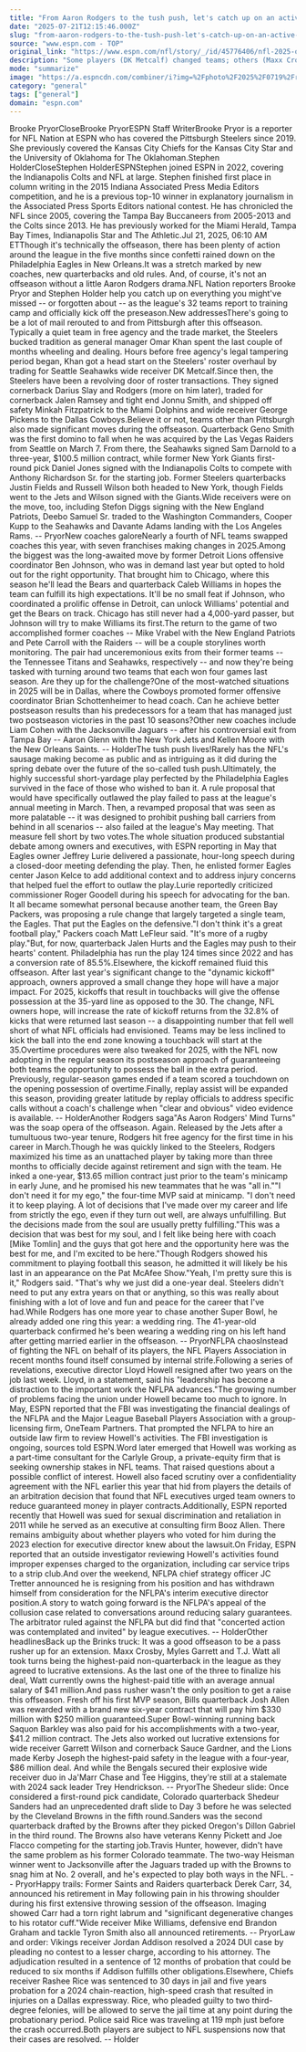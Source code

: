 ```yaml
---
title: "From Aaron Rodgers to the tush push, let's catch up on an active offseason"
date: "2025-07-21T12:15:46.000Z"
slug: "from-aaron-rodgers-to-the-tush-push-let's-catch-up-on-an-active-offseason"
source: "www.espn.com - TOP"
original_link: "https://www.espn.com/nfl/story/_/id/45776406/nfl-2025-offseason-aaron-rodgers-tush-push-ben-johnson"
description: "Some players (DK Metcalf) changed teams; others (Maxx Crosby) got paid."
mode: "summarize"
image: "https://a.espncdn.com/combiner/i?img=%2Fphoto%2F2025%2F0719%2Fr1520989_1296x729_16%2D9.jpg"
category: "general"
tags: ["general"]
domain: "espn.com"
---
```

<p>Brooke PryorCloseBrooke PryorESPN Staff WriterBrooke Pryor is a reporter for NFL Nation at ESPN who has covered the Pittsburgh Steelers since 2019. She previously covered the Kansas City Chiefs for the Kansas City Star and the University of Oklahoma for The Oklahoman.Stephen HolderCloseStephen HolderESPNStephen joined ESPN in 2022, covering the Indianapolis Colts and NFL at large. Stephen finished first place in column writing in the 2015 Indiana Associated Press Media Editors competition, and he is a previous top-10 winner in explanatory journalism in the Associated Press Sports Editors national contest. He has chronicled the NFL since 2005, covering the Tampa Bay Buccaneers from 2005-2013 and the Colts since 2013. He has previously worked for the Miami Herald, Tampa Bay Times, Indianapolis Star and The Athletic.Jul 21, 2025, 06:10 AM ETThough it's technically the offseason, there has been plenty of action around the league in the five months since confetti rained down on the Philadelphia Eagles in New Orleans.It was a stretch marked by new coaches, new quarterbacks and old rules. And, of course, it's not an offseason without a little Aaron Rodgers drama.NFL Nation reporters Brooke Pryor and Stephen Holder help you catch up on everything you might've missed -- or forgotten about -- as the league's 32 teams report to training camp and officially kick off the preseason.New addressesThere's going to be a lot of mail rerouted to and from Pittsburgh after this offseason. Typically a quiet team in free agency and the trade market, the Steelers bucked tradition as general manager Omar Khan spent the last couple of months wheeling and dealing. Hours before free agency's legal tampering period began, Khan got a head start on the Steelers' roster overhaul by trading for Seattle Seahawks wide receiver DK Metcalf.Since then, the Steelers have been a revolving door of roster transactions. They signed cornerback Darius Slay and Rodgers (more on him later), traded for cornerback Jalen Ramsey and tight end Jonnu Smith, and shipped off safety Minkah Fitzpatrick to the Miami Dolphins and wide receiver George Pickens to the Dallas Cowboys.Believe it or not, teams other than Pittsburgh also made significant moves during the offseason. Quarterback Geno Smith was the first domino to fall when he was acquired by the Las Vegas Raiders from Seattle on March 7. From there, the Seahawks signed Sam Darnold to a three-year, $100.5 million contract, while former New York Giants first-round pick Daniel Jones signed with the Indianapolis Colts to compete with Anthony Richardson Sr. for the starting job. Former Steelers quarterbacks Justin Fields and Russell Wilson both headed to New York, though Fields went to the Jets and Wilson signed with the Giants.Wide receivers were on the move, too, including Stefon Diggs signing with the New England Patriots, Deebo Samuel Sr. traded to the Washington Commanders, Cooper Kupp to the Seahawks and Davante Adams landing with the Los Angeles Rams. -- PryorNew coaches galoreNearly a fourth of NFL teams swapped coaches this year, with seven franchises making changes in 2025.Among the biggest was the long-awaited move by former Detroit Lions offensive coordinator Ben Johnson, who was in demand last year but opted to hold out for the right opportunity. That brought him to Chicago, where this season he'll lead the Bears and quarterback Caleb Williams in hopes the team can fulfill its high expectations. It'll be no small feat if Johnson, who coordinated a prolific offense in Detroit, can unlock Williams' potential and get the Bears on track. Chicago has still never had a 4,000-yard passer, but Johnson will try to make Williams its first.The return to the game of two accomplished former coaches -- Mike Vrabel with the New England Patriots and Pete Carroll with the Raiders -- will be a couple storylines worth monitoring. The pair had unceremonious exits from their former teams -- the Tennessee Titans and Seahawks, respectively -- and now they're being tasked with turning around two teams that each won four games last season. Are they up for the challenge?One of the most-watched situations in 2025 will be in Dallas, where the Cowboys promoted former offensive coordinator Brian Schottenheimer to head coach. Can he achieve better postseason results than his predecessors for a team that has managed just two postseason victories in the past 10 seasons?Other new coaches include Liam Cohen with the Jacksonville Jaguars -- after his controversial exit from Tampa Bay -- Aaron Glenn with the New York Jets and Kellen Moore with the New Orleans Saints. -- HolderThe tush push lives!Rarely has the NFL's sausage making become as public and as intriguing as it did during the spring debate over the future of the so-called tush push.Ultimately, the highly successful short-yardage play perfected by the Philadelphia Eagles survived in the face of those who wished to ban it. A rule proposal that would have specifically outlawed the play failed to pass at the league's annual meeting in March. Then, a revamped proposal that was seen as more palatable -- it was designed to prohibit pushing ball carriers from behind in all scenarios -- also failed at the league's May meeting. That measure fell short by two votes.The whole situation produced substantial debate among owners and executives, with ESPN reporting in May that Eagles owner Jeffrey Lurie delivered a passionate, hour-long speech during a closed-door meeting defending the play. Then, he enlisted former Eagles center Jason Kelce to add additional context and to address injury concerns that helped fuel the effort to outlaw the play.Lurie reportedly criticized commissioner Roger Goodell during his speech for advocating for the ban. It all became somewhat personal because another team, the Green Bay Packers, was proposing a rule change that largely targeted a single team, the Eagles. That put the Eagles on the defensive."I don't think it's a great football play," Packers coach Matt LeFleur said. "It's more of a rugby play."But, for now, quarterback Jalen Hurts and the Eagles may push to their hearts' content. Philadelphia has run the play 124 times since 2022 and has a conversion rate of 85.5%.Elsewhere, the kickoff remained fluid this offseason. After last year's significant change to the "dynamic kickoff" approach, owners approved a small change they hope will have a major impact. For 2025, kickoffs that result in touchbacks will give the offense possession at the 35-yard line as opposed to the 30. The change, NFL owners hope, will increase the rate of kickoff returns from the 32.8% of kicks that were returned last season -- a disappointing number that fell well short of what NFL officials had envisioned. Teams may be less inclined to kick the ball into the end zone knowing a touchback will start at the 35.Overtime procedures were also tweaked for 2025, with the NFL now adopting in the regular season its postseason approach of guaranteeing both teams the opportunity to possess the ball in the extra period. Previously, regular-season games ended if a team scored a touchdown on the opening possession of overtime.Finally, replay assist will be expanded this season, providing greater latitude by replay officials to address specific calls without a coach's challenge when "clear and obvious" video evidence is available. -- HolderAnother Rodgers saga"As Aaron Rodgers' Mind Turns" was the soap opera of the offseason. Again. Released by the Jets after a tumultuous two-year tenure, Rodgers hit free agency for the first time in his career in March.Though he was quickly linked to the Steelers, Rodgers maximized his time as an unattached player by taking more than three months to officially decide against retirement and sign with the team. He inked a one-year, $13.65 million contract just prior to the team's minicamp in early June, and he promised his new teammates that he was "all in.""I don't need it for my ego," the four-time MVP said at minicamp. "I don't need it to keep playing. A lot of decisions that I've made over my career and life from strictly the ego, even if they turn out well, are always unfulfilling. But the decisions made from the soul are usually pretty fulfilling."This was a decision that was best for my soul, and I felt like being here with coach [Mike Tomlin] and the guys that got here and the opportunity here was the best for me, and I'm excited to be here."Though Rodgers showed his commitment to playing football this season, he admitted it will likely be his last in an appearance on the Pat McAfee Show."Yeah, I'm pretty sure this is it," Rodgers said. "That's why we just did a one-year deal. Steelers didn't need to put any extra years on that or anything, so this was really about finishing with a lot of love and fun and peace for the career that I've had.While Rodgers has one more year to chase another Super Bowl, he already added one ring this year: a wedding ring. The 41-year-old quarterback confirmed he's been wearing a wedding ring on his left hand after getting married earlier in the offseason. -- PryorNFLPA chaosInstead of fighting the NFL on behalf of its players, the NFL Players Association in recent months found itself consumed by internal strife.Following a series of revelations, executive director Lloyd Howell resigned after two years on the job last week. Lloyd, in a statement, said his "leadership has become a distraction to the important work the NFLPA advances."The growing number of problems facing the union under Howell became too much to ignore. In May, ESPN reported that the FBI was investigating the financial dealings of the NFLPA and the Major League Baseball Players Association with a group-licensing firm, OneTeam Partners. That prompted the NFLPA to hire an outside law firm to review Howell's activities. The FBI investigation is ongoing, sources told ESPN.Word later emerged that Howell was working as a part-time consultant for the Carlyle Group, a private-equity firm that is seeking ownership stakes in NFL teams. That raised questions about a possible conflict of interest. Howell also faced scrutiny over a confidentiality agreement with the NFL earlier this year that hid from players the details of an arbitration decision that found that NFL executives urged team owners to reduce guaranteed money in player contracts.Additionally, ESPN reported recently that Howell was sued for sexual discrimination and retaliation in 2011 while he served as an executive at consulting firm Booz Allen. There remains ambiguity about whether players who voted for him during the 2023 election for executive director knew about the lawsuit.On Friday, ESPN reported that an outside investigator reviewing Howell's activities found improper expenses charged to the organization, including car service trips to a strip club.And over the weekend, NFLPA chief strategy officer JC Tretter announced he is resigning from his position and has withdrawn himself from consideration for the NFLPA's interim executive director position.A story to watch going forward is the NFLPA's appeal of the collusion case related to conversations around reducing salary guarantees. The arbitrator ruled against the NFLPA but did find that "concerted action was contemplated and invited" by league executives. -- HolderOther headlinesBack up the Brinks truck: It was a good offseason to be a pass rusher up for an extension. Maxx Crosby, Myles Garrett and T.J. Watt all took turns being the highest-paid non-quarterback in the league as they agreed to lucrative extensions. As the last one of the three to finalize his deal, Watt currently owns the highest-paid title with an average annual salary of $41 million.And pass rusher wasn't the only position to get a raise this offseason. Fresh off his first MVP season, Bills quarterback Josh Allen was rewarded with a brand new six-year contract that will pay him $330 million with $250 million guaranteed.Super Bowl-winning running back Saquon Barkley was also paid for his accomplishments with a two-year, $41.2 million contract. The Jets also worked out lucrative extensions for wide receiver Garrett Wilson and cornerback Sauce Gardner, and the Lions made Kerby Joseph the highest-paid safety in the league with a four-year, $86 million deal. And while the Bengals secured their explosive wide receiver duo in Ja'Marr Chase and Tee Higgins, they're still at a stalemate with 2024 sack leader Trey Hendrickson. -- PryorThe Shedeur slide: Once considered a first-round pick candidate, Colorado quarterback Shedeur Sanders had an unprecedented draft slide to Day 3 before he was selected by the Cleveland Browns in the fifth round.Sanders was the second quarterback drafted by the Browns after they picked Oregon's Dillon Gabriel in the third round. The Browns also have veterans Kenny Pickett and Joe Flacco competing for the starting job.Travis Hunter, however, didn't have the same problem as his former Colorado teammate. The two-way Heisman winner went to Jacksonville after the Jaguars traded up with the Browns to snag him at No. 2 overall, and he's expected to play both ways in the NFL. -- PryorHappy trails: Former Saints and Raiders quarterback Derek Carr, 34, announced his retirement in May following pain in his throwing shoulder during his first extensive throwing session of the offseason. Imaging showed Carr had a torn right labrum and "significant degenerative changes to his rotator cuff."Wide receiver Mike Williams, defensive end Brandon Graham and tackle Tyron Smith also all announced retirements. -- PryorLaw and order: Vikings receiver Jordan Addison resolved a 2024 DUI case by pleading no contest to a lesser charge, according to his attorney. The adjudication resulted in a sentence of 12 months of probation that could be reduced to six months if Addison fulfills other obligations.Elsewhere, Chiefs receiver Rashee Rice was sentenced to 30 days in jail and five years probation for a 2024 chain-reaction, high-speed crash that resulted in injuries on a Dallas expressway. Rice, who pleaded guilty to two third-degree felonies, will be allowed to serve the jail time at any point during the probationary period. Police said Rice was traveling at 119 mph just before the crash occurred.Both players are subject to NFL suspensions now that their cases are resolved. -- Holder</p>